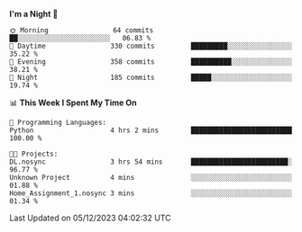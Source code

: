 <!--START_SECTION:waka-->
**I'm a Night 🦉** 

```text
🌞 Morning                64 commits          ██░░░░░░░░░░░░░░░░░░░░░░░   06.83 % 
🌆 Daytime                330 commits         █████████░░░░░░░░░░░░░░░░   35.22 % 
🌃 Evening                358 commits         ██████████░░░░░░░░░░░░░░░   38.21 % 
🌙 Night                  185 commits         █████░░░░░░░░░░░░░░░░░░░░   19.74 % 
```


📊 **This Week I Spent My Time On** 

```text
💬 Programming Languages: 
Python                   4 hrs 2 mins        █████████████████████████   100.00 % 

🐱‍💻 Projects: 
DL.nosync                3 hrs 54 mins       ████████████████████████░   96.77 % 
Unknown Project          4 mins              ░░░░░░░░░░░░░░░░░░░░░░░░░   01.88 % 
Home_Assignment_1.nosync 3 mins              ░░░░░░░░░░░░░░░░░░░░░░░░░   01.34 % 
```


 Last Updated on 05/12/2023 04:02:32 UTC
<!--END_SECTION:waka-->
